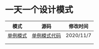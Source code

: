 # 一天一个设计模式




|             模式             | 源码                                                  | 修改时间  |
| :--------------------------: | ----------------------------------------------------- | :-------: |
| [单例模式](笔记/单例模式.md) | [单例模式代码](src/main/java/cn/itrover/designpattern/singleton) | 2020/11/7 |
|                              |                                                       |           |
|                              |                                                       |           |

